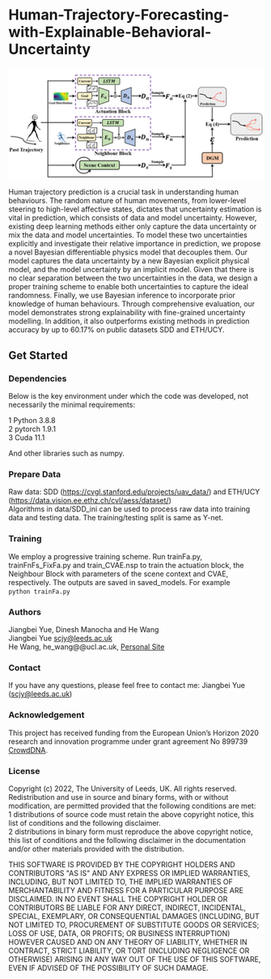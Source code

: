 # Human-Trajectory-Forecasting-with-Explainable-Behavioral-Uncertainty
![](https://github.com/realcrane/Human-Trajectory-Forecasting-with-Explainable-Behavioral-Uncertainty/blob/main/images/overview.png)

Human trajectory prediction is a crucial task in understanding human behaviours. The random nature of human movements, from lower-level steering to high-level affective states, dictates that uncertainty estimation is vital in prediction, which consists of data and model uncertainty. However, existing deep learning methods either only capture the data uncertainty or mix the data and model uncertainties. To model these two uncertainties explicitly and investigate their relative importance in prediction, we propose a novel Bayesian differentiable physics model that decouples them. Our model captures the data uncertainty by a new Bayesian explicit physical model, and the model uncertainty by an implicit model. Given that there is no clear separation between the two uncertainties in the data, we design a proper training scheme to enable both uncertainties to capture the ideal randomness. Finally, we use Bayesian inference to incorporate prior knowledge of human behaviours. Through comprehensive evaluation, our model demonstrates strong explainability with fine-grained uncertainty modelling. In addition, it also outperforms existing methods in prediction accuracy by up to 60.17% on public datasets SDD and ETH/UCY.

## Get Started
### Dependencies
Below is the key environment under which the code was developed, not necessarily the minimal requirements:  
  
 1 Python 3.8.8  
 2 pytorch 1.9.1  
 3 Cuda 11.1  
  
And other libraries such as numpy.  
### Prepare Data  
Raw data: SDD (https://cvgl.stanford.edu/projects/uav_data/) and ETH/UCY (https://data.vision.ee.ethz.ch/cvl/aess/dataset/)  
Algorithms in data/SDD_ini can be used to process raw data into training data and testing data. The training/testing split is same as Y-net.  

### Training  
We employ a progressive training scheme. Run trainFa.py, trainFnFs_FixFa.py and train_CVAE.nsp to train the actuation block, the Neighbour Block with parameters of the scene context and CVAE, respectively. The outputs are saved in saved_models.
For example  
`python trainFa.py                                                                                `  

### Authors  
Jiangbei Yue, Dinesh Manocha and He Wang  
Jiangbei Yue scjy@leeds.ac.uk  
He Wang, he_wang@@ucl.ac.uk, [Personal Site](http://drhewang.com/)   

### Contact  
If you have any questions, please feel free to contact me: Jiangbei Yue (scjy@leeds.ac.uk)  

### Acknowledgement  
This project has received funding from the European Union’s Horizon 2020 research and innovation programme under grant agreement No 899739 [CrowdDNA](https://crowddna.eu/). 

### License  
Copyright (c) 2022, The University of Leeds, UK. All rights reserved.  
Redistribution and use in source and binary forms, with or without modification, are permitted provided that the following conditions are met:    
 1 distributions of source code must retain the above copyright notice, this list of conditions and the following disclaimer.    
 2 distributions in binary form must reproduce the above copyright notice, this list of conditions and the following disclaimer in the documentation and/or other materials provided with the distribution.

THIS SOFTWARE IS PROVIDED BY THE COPYRIGHT HOLDERS AND CONTRIBUTORS "AS IS" AND ANY EXPRESS OR IMPLIED WARRANTIES, INCLUDING, BUT NOT LIMITED TO, THE IMPLIED WARRANTIES OF MERCHANTABILITY AND FITNESS FOR A PARTICULAR PURPOSE ARE DISCLAIMED. IN NO EVENT SHALL THE COPYRIGHT HOLDER OR CONTRIBUTORS BE LIABLE FOR ANY DIRECT, INDIRECT, INCIDENTAL, SPECIAL, EXEMPLARY, OR CONSEQUENTIAL DAMAGES (INCLUDING, BUT NOT LIMITED TO, PROCUREMENT OF SUBSTITUTE GOODS OR SERVICES; LOSS OF USE, DATA, OR PROFITS; OR BUSINESS INTERRUPTION) HOWEVER CAUSED AND ON ANY THEORY OF LIABILITY, WHETHER IN CONTRACT, STRICT LIABILITY, OR TORT (INCLUDING NEGLIGENCE OR OTHERWISE) ARISING IN ANY WAY OUT OF THE USE OF THIS SOFTWARE, EVEN IF ADVISED OF THE POSSIBILITY OF SUCH DAMAGE.
